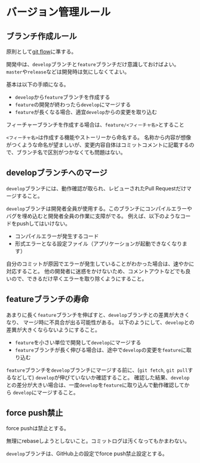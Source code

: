 # バージョン管理ルール

## ブランチ作成ルール

原則として[git flow](https://nvie.com/posts/a-successful-git-branching-model/)に準する。

開発中は、`develop`ブランチと`feature`ブランチだけ意識しておけばよい。
`master`や`release`などは開発時は気にしなくてよい。

基本は以下の手順になる。
- `develop`から`feature`ブランチを作成する
- `feature`の開発が終わったら`develop`にマージする
- `feature`が長くなる場合、適宜`develop`からの変更を取り込む

フィーチャーブランチを作成する場合は、`feature/<フィーチャ名>`とすること

`<フィーチャ名>`は作成する機能やストーリーから命名する。
名称から内容が想像がつくような命名が望ましいが、変更内容自体はコミットコメントに記載するので、ブランチ名で区別がつかなくても問題はない。


## developブランチへのマージ

`develop`ブランチには、動作確認が取られ、レビューされたPull Requestだけマージすること。

`develop`ブランチは開発者全員が使用する。このブランチにコンパイルエラーやバグを埋め込むと開発者全員の作業に支障がでる。
例えば、以下のようなコードをpushしてはいけない。

- コンパイルエラーが発生するコード
- 形式エラーとなる設定ファイル（アプリケーションが起動できなくなります）

自分のコミットが原因でエラーが発生していることがわかった場合は、速やかに対応すること。
他の開発者に迷惑をかけないため、コメントアウトなどでも良いので、できるだけ早くエラーを取り除くようにすること。


## featureブランチの寿命

あまりに長く`feature`ブランチを伸ばすと、`develop`ブランチとの差異が大きくなり、
マージ時に不具合が出る可能性がある。
以下のようにして、`develop`との差異が大きくならないようにすること。

- `feature`を小さい単位で開発して`develop`にマージする
- `feature`ブランチが長く伸びる場合は、途中で`develop`の変更を`feature`に取り込む

`feature`ブランチを`develop`ブランチにマージする前に、(`git fetch`, `git pull`するなどして)
`develop`が伸びていないか確認すること。
確認した結果、`develop`との差分が大きい場合は、一度`develop`を`feature`に取り込んで動作確認してから
`develop`にマージすること。


## force push禁止

force pushは禁止とする。

無理にrebaseしようとしないこと。コミットログは汚くなってもかまわない。

`develop`ブランチは、GitHub上の設定でforce push禁止設定とする。
